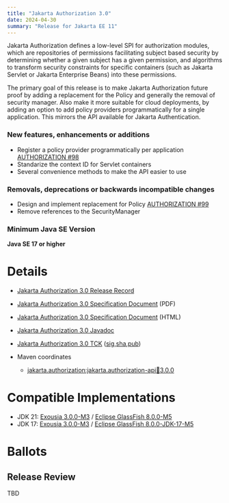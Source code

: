 ```yaml
---
title: "Jakarta Authorization 3.0"
date: 2024-04-30
summary: "Release for Jakarta EE 11"
---
```

Jakarta Authorization defines a low-level SPI for authorization modules, which are repositories of permissions
facilitating subject based security by determining whether a given subject has a given permission, and algorithms
to transform security constraints for specific containers (such as Jakarta Servlet or Jakarta Enterprise Beans) into
these permissions.

The primary goal of this release is to make Jakarta Authorization future proof by adding a replacement for the Policy and generally the removal of security manager. Also make it more suitable for cloud deployments, by adding an option to add policy providers programmatically for a single application. This mirrors the API available for Jakarta Authentication.


### New features, enhancements or additions
* Register a policy provider programmatically per application [AUTHORIZATION #98](https://github.com/jakartaee/authorization/issues/98)
* Standarize the context ID for Servlet containers
* Several convenience methods to make the API easier to use

### Removals, deprecations or backwards incompatible changes
* Design and implement replacement for Policy [AUTHORIZATION #99](https://github.com/jakartaee/authorization/issues/99)
* Remove references to the SecurityManager

### Minimum Java SE Version
**Java SE 17 or higher**

# Details

* [Jakarta Authorization 3.0 Release Record](https://projects.eclipse.org/projects/ee4j.authorization/releases/3.0)


* [Jakarta Authorization 3.0 Specification Document](./jakarta-authorization-spec-3.0.pdf) (PDF)
* [Jakarta Authorization 3.0 Specification Document](./jakarta-authorization-spec-3.0.html) (HTML)
* [Jakarta Authorization 3.0 Javadoc](./apidocs)
* [Jakarta Authorization 3.0 TCK](https://download.eclipse.org/jakartaee/authorization/3.0/jakarta-authorization-tck-3.0.0.zip) ([sig](https://download.eclipse.org/jakartaee/authorization/3.0/jakarta-authorization-tck-3.0.0.zip.sig),[sha](https://download.eclipse.org/jakartaee/authorization/3.0/jakarta-authorization-tck-3.0.0.zip.sha256),[pub](https://raw.githubusercontent.com/jakartaee/specification-committee/master/jakartaee-spec-committee.pub))
* Maven coordinates
  * [jakarta.authorization:jakarta.authorization-api:jar:3.0.0](https://search.maven.org/artifact/jakarta.authorization/jakarta.authorization-api/3.0.0/jar)

# Compatible Implementations


* JDK 21: [Exousia 3.0.0-M3](https://github.com/eclipse-ee4j/exousia/releases/download/3.0.0-M3-RELEASE/exousia-3.0.0-M3.jar) / [Eclipse GlassFish 8.0.0-M5](https://repo1.maven.org/maven2/org/glassfish/main/distributions/glassfish/8.0.0-M5/)
* JDK 17: [Exousia 3.0.0-M3](https://github.com/eclipse-ee4j/exousia/releases/download/3.0.0-M3-RELEASE/exousia-3.0.0-M3.jar) / [Eclipse GlassFish 8.0.0-JDK-17-M5](https://repo1.maven.org/maven2/org/glassfish/main/distributions/glassfish/8.0.0-JDK17-M5/)


# Ballots

## Release Review

TBD
